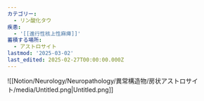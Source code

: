 ```yaml
---
カテゴリー:
  - リン酸化タウ
疾患:
  - '[[進行性核上性麻痺]]'
蓄積する場所:
  - アストロサイト
lastmod: '2025-03-02'
last_edited: 2025-02-27T00:00:00.000Z
---
```


![[Notion/Neurology/Neuropathology/異常構造物/房状アストロサイト/media/Untitled.png|Untitled.png]]
